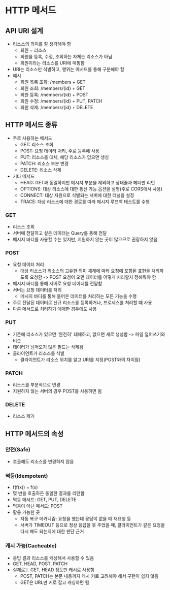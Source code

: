 # HTTP 메서드


## API URI 설계
- 리소스의 의미를 잘 생각해야 함
    - 회원 = 리소스
    - 회원을 등록, 수정, 조회하는 자체는 리소스가 아님
    - 회원이라는 리소스를 URI에 매핑함
- URI는 리소스만 식별하고, 행위는 메서드를 통해 구분해야 함
- 예시
    - 회원 목록 조회: /members + GET
    - 회원 조회: /members/{id} + GET
    - 회원 등록: /members/{id} + POST
    - 회원 수정: /members/{id} + PUT, PATCH
    - 회원 삭제: /members/{id} + DELETE

## HTTP 메서드 종류
- 주로 사용하는 메서드
    - GET: 리소스 조회
    - POST: 요청 데이터 처리, 주로 등록에 사용
    - PUT: 리소스를 대체, 해당 리소스가 없으면 생성
    - PATCH: 리소스 부분 변경
    - DELETE: 리소스 삭제
- 기타 메서드
    - HEAD: GET과 동일하지만 메시지 부분을 제외하고 상태줄과 헤더만 리턴
    - OPTIONS: 대상 리소스에 대한 통신 가능 옵션을 설명(주로 CORS에서 사용)
    - CONNECT: 대상 자원으로 식별되는 서버에 대한 터널을 설정
    - TRACE: 대상 리소스에 대한 경로를 따라 메시지 루프백 테스트를 수행

### GET
- 리소스 조회
- 서버에 전달하고 싶은 데이터는 Query를 통해 전달
- 메시지 바디를 사용할 수는 있지만, 지원하지 않는 곳이 많으므로 권장하지 않음

### POST
- 요청 데이터 처리
    - 대상 리소스가 리소스의 고유한 의미 체계에 따라 요청에 포함된 표현을 처리하도록 요청함 -> POST 요청이 오면 데이터를 어떻게 처리할지 정해줘야 함
- 메시지 바디를 통해 서버로 요청 데이터를 전달함
- 서버는 요청 데이터를 처리
    - 메시지 바디를 통해 들어온 데이터를 처리하는 모든 기능을 수행
- 주로 전달된 데이터로 신규 리소스를 등록하거나, 프로세스를 처리할 때 사용
- 다른 메서드로 처리하기 애매한 경우에도 사용

### PUT
- 기존에 리소스가 있으면 '완전히' 대체하고, 없으면 새로 생성함 -> 파일 덮어쓰기와 비슷
- 데이터가 넘어오지 않은 필드는 삭제됨
- 클라이언트가 리소스를 식별
    - 클라이언트가 리소스 위치를 알고 URI를 지정(POST와의 차이점)

### PATCH
- 리소스를 부분적으로 변경
- 지원하지 않는 서버의 경우 POST를 사용하면 됨

### DELETE
- 리소스 제거


## HTTP 메서드의 속성
### 안전(Safe)
- 호출해도 리소스를 변경하지 않음

### 멱등(Idempotent)
- f(f(x)) = f(x)
-  몇 번을 호출하든 동일한 결과를 리턴함
- 멱등 메서드: GET, PUT, DELETE
- 멱등이 아닌 메서드: POST
- 활용 가능한 곳
    - 자동 복구 메커니즘: 요청을 했는데 응답이 없을 때 재요청 등
    - 서버가 TIMEOUT 등으로 정상 응답을 못 주었을 때, 클라이언트가 같은 요청을 다시 해도 되는지에 대한 판단 근거

### 캐시 가능(Cacheable)
- 응답 결과 리소스를 캐싱해서 사용할 수 있음
- GET, HEAD, POST, PATCH
- 실제로는 GET, HEAD 정도만 캐시로 사용함
    - POST, PATCH는 본문 내용까지 캐시 키로 고려해야 해서 구현이 쉽지 않음
    - GET은 URL만 키로 잡고 캐싱하면 됨